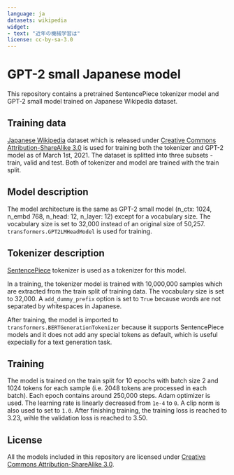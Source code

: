```yaml
---
language: ja
datasets: wikipedia
widget:
- text: "近年の機械学習は"
license: cc-by-sa-3.0
---
```


# GPT-2 small Japanese model

This repository contains a pretrained SentencePiece tokenizer model and GPT-2 small model trained on Japanese Wikipedia dataset.

## Training data

[Japanese Wikipedia](https://ja.wikipedia.org/wiki/Wikipedia:データベースダウンロード) dataset which is released under [Creative Commons Attribution-ShareAlike 3.0](https://creativecommons.org/licenses/by-sa/3.0/) is used for training both the tokenizer and GPT-2 model as of March 1st, 2021.
The dataset is splitted into three subsets - train, valid and test. Both of tokenizer and model are trained with the train split.

## Model description

The model architecture is the same as GPT-2 small model (n_ctx: 1024, n_embd 768, n_head: 12, n_layer: 12) except for a vocabulary size.
The vocabulary size is set to 32,000 instead of an original size of 50,257.
`transformers.GPT2LMHeadModel` is used for training.

## Tokenizer description

[SentencePiece](https://github.com/google/sentencepiece) tokenizer is used as a tokenizer for this model.

In a training, the tokenizer model is trained with 10,000,000 samples which are extracted from the train split of training data.
The vocabulary size is set to 32,000. A `add_dummy_prefix` option is set to `True` because words are not separated by whitespaces in Japanese.

After training, the model is imported to `transformers.BERTGenerationTokenizer` because it supports SentencePiece models and it does not add any special tokens as default, which is useful expecially for a text generation task.

## Training

The model is trained on the train split for 10 epochs with batch size 2 and 1024 tokens for each sample (i.e. 2048 tokens are processed in each batch). Each epoch contains around 250,000 steps.
Adam optimizer is used. The learning rate is linearly decreased from `1e-4` to `0`. A clip norm is also used to set to `1.0`.
After finishing training, the training loss is reached to 3.23, wihle the validation loss is reached to 3.50.

## License

All the models included in this repository are licensed under [Creative Commons Attribution-ShareAlike 3.0](https://creativecommons.org/licenses/by-sa/3.0/).

